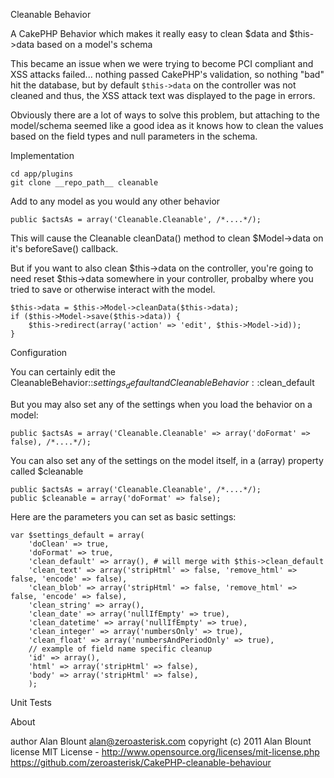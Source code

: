 Cleanable Behavior

A CakePHP Behavior which makes it really easy to clean $data and $this->data based on a model's schema

This became an issue when we were trying to become PCI compliant and XSS attacks failed... 
nothing passed CakePHP's validation, so nothing "bad" hit the database,
but by default `$this->data` on the controller was not cleaned and thus, the XSS attack text was displayed to the page in errors.  

Obviously there are a lot of ways to solve this problem, but 
attaching to the model/schema seemed like a good idea as 
it knows how to clean the values based on the field types and null parameters in the schema.

Implementation

    cd app/plugins
    git clone __repo_path__ cleanable
    
Add to any model as you would any other behavior

    public $actsAs = array('Cleanable.Cleanable', /*....*/);

This will cause the Cleanable cleanData() method to clean $Model->data on it's beforeSave() callback.

But if you want to also clean $this->data on the controller, 
you're going to need reset $this->data somewhere in your controller, 
probalby where you tried to save or otherwise interact with the model.

	$this->data = $this->Model->cleanData($this->data); 
	if ($this->Model->save($this->data)) {
		$this->redirect(array('action' => 'edit', $this->Model->id));
	}
    
Configuration

You can certainly edit the CleanableBehavior::$settings_default and CleanableBehavior::$clean_default

But you may also set any of the settings when you load the behavior on a model:

    public $actsAs = array('Cleanable.Cleanable' => array('doFormat' => false), /*....*/);
    
You can also set any of the settings on the model itself, in a (array) property called $cleanable

    public $actsAs = array('Cleanable.Cleanable', /*....*/);
    public $cleanable = array('doFormat' => false);
    
Here are the parameters you can set as basic settings:

    var $settings_default = array(
		'doClean' => true,
		'doFormat' => true,
		'clean_default' => array(), # will merge with $this->clean_default
		'clean_text' => array('stripHtml' => false, 'remove_html' => false, 'encode' => false),
		'clean_blob' => array('stripHtml' => false, 'remove_html' => false, 'encode' => false),
		'clean_string' => array(),
		'clean_date' => array('nullIfEmpty' => true),
		'clean_datetime' => array('nullIfEmpty' => true),
		'clean_integer' => array('numbersOnly' => true),
		'clean_float' => array('numbersAndPeriodOnly' => true),
		// example of field name specific cleanup
		'id' => array(),
		'html' => array('stripHtml' => false),
		'body' => array('stripHtml' => false),
		);

Unit Tests

About

author Alan Blount <alan@zeroasterisk.com>
copyright (c) 2011 Alan Blount
license MIT License - http://www.opensource.org/licenses/mit-license.php
https://github.com/zeroasterisk/CakePHP-cleanable-behaviour
